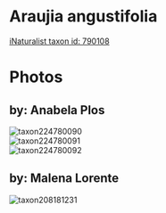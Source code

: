 
Araujia angustifolia
====================
  
[iNaturalist taxon id: 790108](https://www.inaturalist.org/taxa/790108)
# Photos

## by: Anabela Plos
  
![taxon224780090](https://inaturalist-open-data.s3.amazonaws.com/photos/240886515/medium.jpeg)  
![taxon224780091](https://inaturalist-open-data.s3.amazonaws.com/photos/240886387/medium.jpeg)  
![taxon224780092](https://inaturalist-open-data.s3.amazonaws.com/photos/240886564/medium.jpeg)
## by: Malena Lorente
  
![taxon208181231](https://inaturalist-open-data.s3.amazonaws.com/photos/223020926/medium.png)